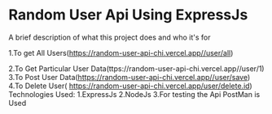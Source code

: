 # Random User Api Using ExpressJs

A brief description of what this project does and who it's for

1.To get All Users(https://random-user-api-chi.vercel.app//user/all) 

2.To Get Particular User Data(ttps://random-user-api-chi.vercel.app//user/1)
3.To Post User Data(https://random-user-api-chi.vercel.app//user/save)
4.To Delete User( https://random-user-api-chi.vercel.app/user/delete.id)
Technologies Used:
1.ExpressJs
2.NodeJs
3.For testing the Api PostMan is Used
